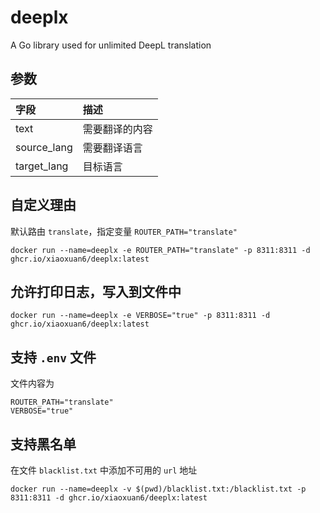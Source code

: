 # deeplx
A Go library used for unlimited DeepL translation

## 参数

|字段|描述|
|:--|:--|
|text|需要翻译的内容|
|source_lang|需要翻译语言|
|target_lang|目标语言|

## 自定义理由

默认路由 `translate`，指定变量 `ROUTER_PATH="translate"`

```docker
docker run --name=deeplx -e ROUTER_PATH="translate" -p 8311:8311 -d ghcr.io/xiaoxuan6/deeplx:latest 
```

## 允许打印日志，写入到文件中

```docker
docker run --name=deeplx -e VERBOSE="true" -p 8311:8311 -d ghcr.io/xiaoxuan6/deeplx:latest 
```

## 支持 `.env` 文件

文件内容为

```env
ROUTER_PATH="translate"
VERBOSE="true"
```

## 支持黑名单

在文件 `blacklist.txt` 中添加不可用的 `url` 地址

```docker
docker run --name=deeplx -v $(pwd)/blacklist.txt:/blacklist.txt -p 8311:8311 -d ghcr.io/xiaoxuan6/deeplx:latest 
```